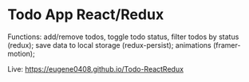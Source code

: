 # Todo App React/Redux

Functions:
add/remove todos, toggle todo status, filter todos by status (redux);
save data to local storage (redux-persist);
animations (framer-motion);

Live:
https://eugene0408.github.io/Todo-ReactRedux
